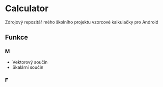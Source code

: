 ﻿# Calculator

Zdrojový repozitář mého školního projektu vzorcové kalkulačky pro Android

## Funkce

### M
- Vektorový součin
- Skalární součin

### F
